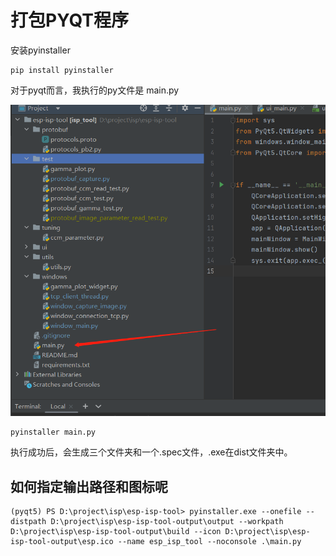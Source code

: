 # 打包PYQT程序

安装pyinstaller

```shell
pip install pyinstaller 
```

对于pyqt而言，我执行的py文件是 main.py

![](./src/pyqt打包.png)


```shell
pyinstaller main.py
```

执行成功后，会生成三个文件夹和一个.spec文件，.exe在dist文件夹中。


## 如何指定输出路径和图标呢

```shell
(pyqt5) PS D:\project\isp\esp-isp-tool> pyinstaller.exe --onefile --distpath D:\project\isp\esp-isp-tool-output\output --workpath D:\project\isp\esp-isp-tool-output\build --icon D:\project\isp\esp-isp-tool-output\esp.ico --name esp_isp_tool --noconsole .\main.py
```